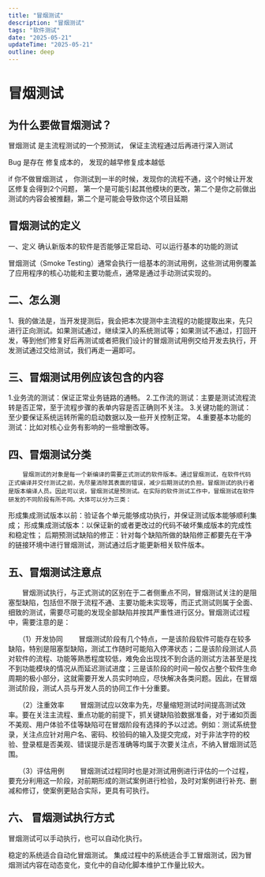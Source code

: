 ```yaml
---
title: "冒烟测试"
description: "冒烟测试"
tags: "软件测试"
date: "2025-05-21"
updateTime: "2025-05-21"
outline: deep
---
```


# 冒烟测试

## 为什么要做冒烟测试？

冒烟测试 是主流程测试的一个预测试， 保证主流程通过后再进行深入测试

Bug 是存在 修复成本的， 发现的越早修复成本越低

if 你不做冒烟测试 ， 你测试到一半的时候，发现你的流程不通，这个时候让开发区修复会得到2个问题， 第一个是可能引起其他模块的更改，第二个是你之前做出测试的内容会被推翻，第二个是可能会导致你这个项目延期


## 冒烟测试的定义
一、定义
确认新版本的软件是否能够正常启动、可以运行基本的功能的测试

冒烟测试（Smoke Testing）通常会执行一组基本的测试用例，这些测试用例覆盖了应用程序的核心功能和主要功能点，通常是通过手动测试实现的。 

## 二、怎么测 
1、我的做法是，当开发提测后，我会把本次提测中主流程的功能提取出来，先只进行正向测试。如果测试通过，继续深入的系统测试等；如果测试不通过，打回开发，等到他们修复好后再测试或者把我们设计的冒烟测试用例交给开发去执行，开发测试通过交给测试，我们再走一遍即可。 

## 三、冒烟测试用例应该包含的内容

1.业务流的测试：保证正常业务链路的通畅。
2.工作流的测试：主要是测试流程流转是否正常，至于流程步骤的表单内容是否正确则不关注。
3.关键功能的测试：至少要保证系统运转所需的启动数据以及一些开关控制正常。
4.重要基本功能的测试：比如对核心业务有影响的一些增删改等。

## 四、冒烟测试分类
        冒烟测试的对象是每一个新编译的需要正式测试的软件版本。通过冒烟测试，在软件代码正式编译并交付测试之前，先尽量消除其表面的错误，减少后期测试的负担。冒烟测试的执行者是版本编译人员。因此可以说，冒烟测试是预测试。在实际的软件测试工作中，冒烟测试在软件研发的不同阶段有所不同。大体可以分为三类：

 形成集成测试版本以前：验证各个单元能够成功执行，并保证测试版本能够顺利集成；
 形成集成测试版本：以保证新的或者更改过的代码不破坏集成版本的完成性和稳定性；
后期预测试缺陷的修正：针对每个缺陷所做的缺陷修正都要先在干净的链接环境中进行冒烟测试，测试通过后才能更新相关软件版本。
## 五、冒烟测试注意点
  冒烟测试执行，与正式测试的区别在于二者侧重点不同，冒烟测试关注的是阻塞型缺陷，包括但不限于流程不通、主要功能未实现等，而正式测试则属于全面、细致的测试，需要尽可能的发现全部缺陷并按其严重性进行区分。冒烟测试过程中，需要注意的是：

  （1）开发协同
  冒烟测试阶段有几个特点，一是该阶段软件可能存在较多缺陷，特别是阻塞型缺陷，测试工作随时可能陷入停滞状态；二是该阶段测试人员对软件的流程、功能等熟悉程度较低，难免会出现找不到合适的测试方法甚至是找不到功能模块的情况从而延迟测试进度；三是该阶段的时间一般仅占整个软件生命周期的极小部分，这就需要开发人员实时响应，尽快解决各类问题。因此，在冒烟测试阶段，测试人员与开发人员的协同工作十分重要。

  （2）注重效率
  冒烟测试应以效率为先，尽量缩短测试时间提高测试效率。要在关注主流程、重点功能的前提下，抓关键缺陷验数据准备，对于诸如页面不美观、用户体验不佳等缺陷可在冒烟阶段有选择的予以过滤。例如：测试系统登录，关注点应针对用户名、密码、校验码的输入及提交完成，对于非法字符的校验、登录框是否美观、错误提示是否准确等均属于次要关注点，不纳入冒烟测试范围。

  （3）评估用例
  冒烟测试过程同时也是对测试用例进行评估的一个过程，要充分利用这一阶段，对前期形成的测试案例进行检验，及时对案例进行补充、删减和修订，使案例更贴合实际，更具有可执行。


## 六、 冒烟测试执行方式
冒烟测试可以手动执行，也可以自动化执行。

稳定的系统适合自动化冒烟测试。
集成过程中的系统适合手工冒烟测试，因为冒烟测试内容在动态变化，变化中的自动化脚本维护工作量比较大。

